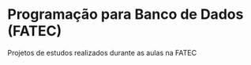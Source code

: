# Programação para Banco de Dados (FATEC)
 Projetos de estudos realizados durante as aulas na FATEC
